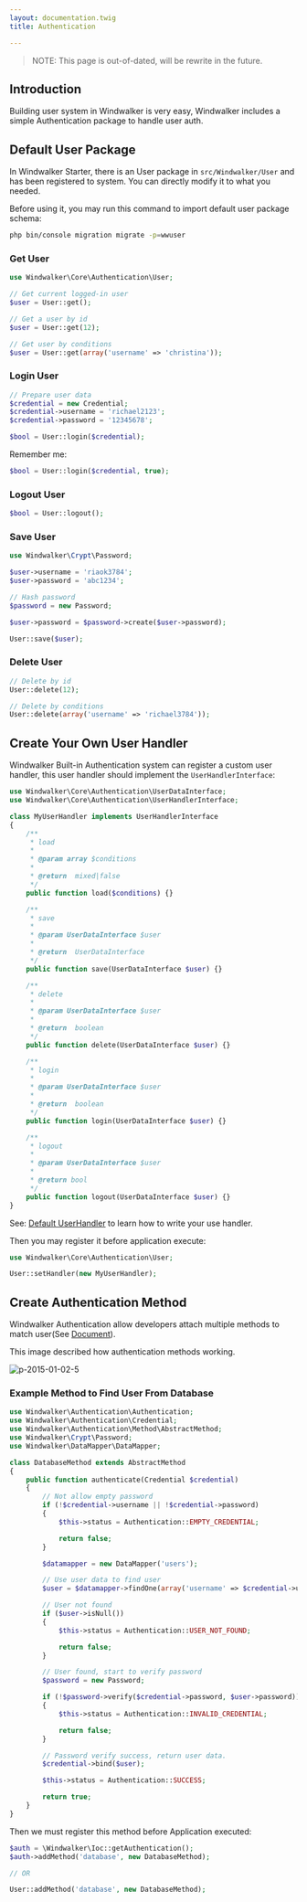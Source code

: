 ```yaml
---
layout: documentation.twig
title: Authentication

---
```


> NOTE: This page is out-of-dated, will be rewrite in the future.

## Introduction

Building user system in Windwalker is very easy, Windwalker includes a simple Authentication package to handle user auth.

## Default User Package

In Windwalker Starter, there is an User package in `src/Windwalker/User` and has been registered to system. 
You can directly modify it to what you needed.

Before using it, you may run this command to import default user package schema:

``` bash
php bin/console migration migrate -p=wwuser
```

### Get User

``` php
use Windwalker\Core\Authentication\User;

// Get current logged-in user
$user = User::get();

// Get a user by id
$user = User::get(12);

// Get user by conditions
$user = User::get(array('username' => 'christina'));
```

### Login User

``` php
// Prepare user data
$credential = new Credential;
$credential->username = 'richael2123';
$credential->password = '12345678';

$bool = User::login($credential);
```

Remember me:

``` php
$bool = User::login($credential, true);
```

### Logout User

``` php
$bool = User::logout();
```

### Save User

``` php
use Windwalker\Crypt\Password;

$user->username = 'riaok3784';
$user->password = 'abc1234';

// Hash password
$password = new Password;

$user->password = $password->create($user->password);

User::save($user);
```

### Delete User

``` php
// Delete by id
User::delete(12);

// Delete by conditions
User::delete(array('username' => 'richael3784'));
```

## Create Your Own User Handler

Windwalker Built-in Authentication system can register a custom user handler, this user handler should implement the `UserHandlerInterface`:

``` php
use Windwalker\Core\Authentication\UserDataInterface;
use Windwalker\Core\Authentication\UserHandlerInterface;

class MyUserHandler implements UserHandlerInterface
{
	/**
	 * load
	 *
	 * @param array $conditions
	 *
	 * @return  mixed|false
	 */
	public function load($conditions) {}

	/**
	 * save
	 *
	 * @param UserDataInterface $user
	 *
	 * @return  UserDataInterface
	 */
	public function save(UserDataInterface $user) {}

	/**
	 * delete
	 *
	 * @param UserDataInterface $user
	 *
	 * @return  boolean
	 */
	public function delete(UserDataInterface $user) {}

	/**
	 * login
	 *
	 * @param UserDataInterface $user
	 *
	 * @return  boolean
	 */
	public function login(UserDataInterface $user) {}

	/**
	 * logout
	 *
	 * @param UserDataInterface $user
	 *
	 * @return bool
	 */
	public function logout(UserDataInterface $user) {}
}
```

See: [Default UserHandler](http://goo.gl/P0b2qk) to learn how to write your use handler.

Then you may register it before application execute:

``` php
use Windwalker\Core\Authentication\User;

User::setHandler(new MyUserHandler);
```

## Create Authentication Method

Windwalker Authentication allow developers attach multiple methods to match user(See [Document](https://github.com/ventoviro/windwalker-authentication)).

This image described how authentication methods working.

![p-2015-01-02-5](https://cloud.githubusercontent.com/assets/1639206/5595002/07d3235a-92a2-11e4-8f1f-5622e2af7254.jpg)

### Example Method to Find User From Database

``` php
use Windwalker\Authentication\Authentication;
use Windwalker\Authentication\Credential;
use Windwalker\Authentication\Method\AbstractMethod;
use Windwalker\Crypt\Password;
use Windwalker\DataMapper\DataMapper;

class DatabaseMethod extends AbstractMethod
{
	public function authenticate(Credential $credential)
	{
		// Not allow empty password
		if (!$credential->username || !$credential->password)
		{
			$this->status = Authentication::EMPTY_CREDENTIAL;

			return false;
		}

		$datamapper = new DataMapper('users');

		// Use user data to find user
		$user = $datamapper->findOne(array('username' => $credential->username));

		// User not found
		if ($user->isNull())
		{
			$this->status = Authentication::USER_NOT_FOUND;

			return false;
		}

		// User found, start to verify password
		$password = new Password;

		if (!$password->verify($credential->password, $user->password))
		{
			$this->status = Authentication::INVALID_CREDENTIAL;

			return false;
		}

		// Password verify success, return user data.
		$credential->bind($user);

		$this->status = Authentication::SUCCESS;

		return true;
	}
}
```

Then we must register this method before Application executed:

``` php
$auth = \Windwalker\Ioc::getAuthentication();
$auth->addMethod('database', new DatabaseMethod);

// OR

User::addMethod('database', new DatabaseMethod);
```
